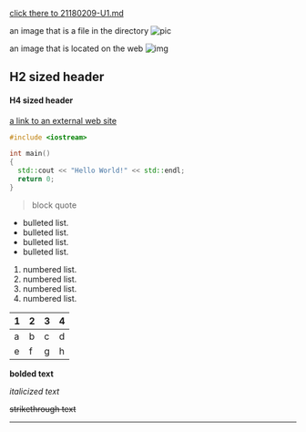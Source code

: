 [click there to 21180209-U1.md](SECONDFILE.md)

an image that is a file in the directory
![pic](./image.jpeg)

an image that is located on the web
![img]()

## H2 sized header

#### H4 sized header

[a link to an external web site](https://www.baidu.com/)

```c++
#include <iostream>

int main()
{
  std::cout << "Hello World!" << std::endl;
  return 0;
}
```

> block quote

- bulleted list.
- bulleted list.
- bulleted list.
- bulleted list.

1. numbered list.
2. numbered list.
3. numbered list.
4. numbered list.

| 1             | 2             | 3             | 4             |
| ------------- | ------------- | ------------- | ------------- |
| a             | b             | c             | d             |
| e             | f             | g             | h             |

**bolded text**

*italicized text*

~~strikethrough text~~

***

